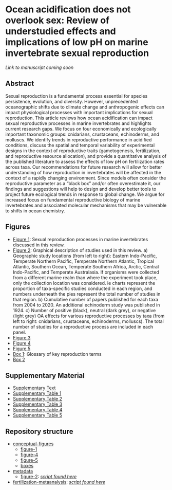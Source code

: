 # Ocean acidification does not overlook sex: Review of understudied effects and implications of low pH on marine invertebrate sexual reproduction

*Link to manuscript coming soon*

## Abstract

Sexual reproduction is a fundamental process essential for species persistence, evolution, and diversity. However, unprecedented oceanographic shifts due to climate change and anthropogenic effects can impact physiological processes with important implications for sexual reproduction. This article reviews how ocean acidification can impact sexual reproductive processes in marine invertebrates and highlights current research gaps. We focus on four economically and ecologically important taxonomic groups: cnidarians, crustaceans, echinoderms, and molluscs. We identify trends in reproductive performance in acidified conditions, discuss the spatial and temporal variability of experimental designs in the context of reproductive traits (gametogenesis, fertilization, and reproductive resource allocation), and provide a quantitative analysis of the published literature to assess the effects of low pH on fertilization rates across taxa. Our recommendations for future research will allow for better understanding of how reproduction in invertebrates will be affected in the context of a rapidly changing environment. Since models often consider the reproductive parameter as a “black box” and/or often overestimate it, our findings and suggestions will help to design and develop better tools to project future ecological trends in response to global change. We argue for increased focus on fundamental reproductive biology of marine invertebrates and associated molecular mechanisms that may be vulnerable to shifts in ocean chemistry.

## Figures

- [Figure 1](https://github.com/yaaminiv/paper-oa-reproduction-review/blob/main/conceptual-figures/1-wheel/figure1-wheel.pdf): Sexual reproduction processes in marine invertebrates discussed in this review.
- [Figure 2](https://github.com/yaaminiv/paper-oa-reproduction-review/blob/main/metadata/2-metadata/Multipanel-Plot.pdf): Graphical description of studies used in this review. a) Geographic study locations (from left to right): Eastern Indo-Pacific, Temperate Northern Pacific, Temperate Northern Atlantic, Tropical Atlantic, Southern Ocean, Temperate Southern Africa, Arctic, Central Indo-Pacific, and Temperate Australasia. If organisms were collected from a different marine realm than where the experiment took place, only the collection location was considered. ie charts represent the proportion of taxa-specific studies conducted in each region, and numbers underneath the pies represent the total number of studies in that region. b) Cumulative number of papers published for each taxa from 2004 to 2020. An additional echinoderm study was published in 1924. c) Number of positive (black), neutral (dark grey), or negative (light grey) OA effects for various reproductive processes by taxa (from left to right: cnidarians, crustaceans, echinoderms, molluscs). The total number of studies for a reproductive process are included in each panel.
- [Figure 3]()
- [Figure 4](https://github.com/yaaminiv/paper-oa-reproduction-review/blob/main/conceptual-figures/4-big-picture/figure4-bigpicture.pdf)
- [Figure 5](https://github.com/yaaminiv/paper-oa-reproduction-review/blob/main/conceptual-figures/5-mechanism/figure5-mechanism.pdf)
- [Box 1](https://github.com/yaaminiv/paper-oa-reproduction-review/blob/main/conceptual-figures/boxes/1-glossary.pdf): Glossary of key reproduction terms
- [Box 2](https://github.com/yaaminiv/paper-oa-reproduction-review/blob/main/conceptual-figures/boxes/2-experimental-considerations.pdf)

## Supplementary Material

- [Supplementary Text]()
- [Supplementary Table 1]()
- [Supplementary Table 2](https://github.com/yaaminiv/paper-oa-reproduction-review/blob/main/metadata/Location-Data.csv)
- [Supplementary Table 3](https://github.com/yaaminiv/paper-oa-reproduction-review/blob/main/metadata/Year-Published.csv)
- [Supplementary Table 4](https://github.com/yaaminiv/paper-oa-reproduction-review/blob/main/metadata/Reproduction-Category.csv)
- [Supplementary Table 5](https://github.com/yaaminiv/paper-oa-reproduction-review/blob/main/fertilization-metaanalysis/Fertilization-Data.xlsx)


## Repository structure

- [conceptual-figures](https://github.com/yaaminiv/paper-oa-reproduction-review/tree/main/conceptual-figures)
  - [figure-1](https://github.com/yaaminiv/paper-oa-reproduction-review/tree/main/conceptual-figures/1-wheel)
  - [figure-4](https://github.com/yaaminiv/paper-oa-reproduction-review/tree/main/conceptual-figures/4-big-picture)
  - [figure-5](https://github.com/yaaminiv/paper-oa-reproduction-review/tree/main/conceptual-figures/5-mechanism)
  - [boxes](https://github.com/yaaminiv/paper-oa-reproduction-review/tree/main/conceptual-figures/boxes)
- [metadata](https://github.com/yaaminiv/paper-oa-reproduction-review/tree/main/metadata)
  - [figure-2](https://github.com/yaaminiv/paper-oa-reproduction-review/tree/main/metadata/2-metadata): [*script found here*](https://github.com/yaaminiv/paper-oa-reproduction-review/blob/main/metadata/2-metadata/Study-Summary-Figure.Rmd)
- [fertilization-metaanalysis](https://github.com/yaaminiv/paper-oa-reproduction-review/tree/main/fertilization-metaanalysis): [*script found here*](https://github.com/yaaminiv/paper-oa-reproduction-review/blob/main/fertilization-metaanalysis/Fetilization-Analysis.Rmd)
